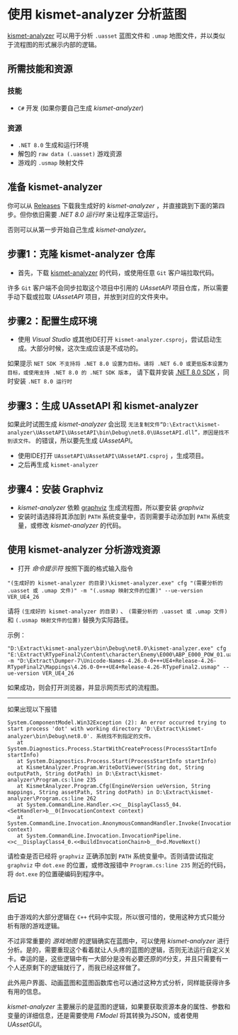# 使用 kismet-analyzer 分析蓝图
[kismet-analyzer](https://github.com/trumank/kismet-analyzer) 可以用于分析 `.uasset` 蓝图文件和 `.umap` 地图文件，并以类似于流程图的形式展示内部的逻辑。

## 所需技能和资源

### 技能
- `C#` 开发 (如果你要自己生成 *kismet-analyzer*)

### 资源
- `.NET 8.0` 生成和运行环境
- 解包的 `raw data (.uasset)` 游戏资源 
- 游戏的 `.usmap` 映射文件

## 准备 kismet-analyzer

你可以从 [Releases](https://github.com/BLACKujira/RTF2ModdingGuide/releases) 下载我生成好的 *kismet-analyzer* ，并直接跳到下面的第四步。但你依旧需要 *.NET 8.0 运行时* 来让程序正常运行。

否则可以从第一步开始自己生成 *kismet-analyzer*。

## 步骤1：克隆 kismet-analyzer 仓库

- 首先，下载 [kismet-analyzer](https://github.com/trumank/kismet-analyzer) 的代码，或使用任意 `Git` 客户端拉取代码。

许多 `Git` 客户端不会同步拉取这个项目中引用的 *UAssetAPI* 项目仓库，所以需要手动下载或拉取 *UAssetAPI* 项目，并放到对应的文件夹中。

## 步骤2：配置生成环境

- 使用 *Visual Studio* 或其他IDE打开 `kismet-analyzer.csproj`，尝试启动生成。大部分时候，这次生成应该是不成功的。

如果提示 `NET SDK 不支持将 .NET 8.0 设置为目标。请将 .NET 6.0 或更低版本设置为目标，或使用支持 .NET 8.0 的 .NET SDK 版本`， 请下载并安装 [.NET 8.0 SDK](https://dotnet.microsoft.com/zh-cn/download/visual-studio-sdks) ，同时安装 `.NET 8.0 运行时`

## 步骤3：生成 UAssetAPI 和 kismet-analyzer

如果此时试图生成 *kismet-analyzer* 会出现 `无法复制文件“D:\Extract\kismet-analyzer\UAssetAPI\UAssetAPI\bin\Debug\net8.0\UAssetAPI.dll”，原因是找不到该文件。` 的错误，所以要先生成 *UAssetAPI*。

- 使用IDE打开 `UAssetAPI\UAssetAPI\UAssetAPI.csproj` ，生成项目。
- 之后再生成 `kismet-analyzer`

## 步骤4：安装 Graphviz

- *kismet-analyzer* 依赖 [graphviz](https://graphviz.org/) 生成流程图，所以要安装 *graphviz*
- 安装时请选择将其添加到 `PATH` 系统变量中，否则需要手动添加到 `PATH` 系统变量，或修改 *kismet-analyzer* 的代码。

## 使用 kismet-analyzer 分析游戏资源

- 打开 *命令提示符* 按照下面的格式输入指令

```
"(生成好的 kismet-analyzer 的目录)\kismet-analyzer.exe" cfg "(需要分析的 .uasset 或 .umap 文件)" -m "(.usmap 映射文件的位置)" --ue-version VER_UE4_26
```

请将 `(生成好的 kismet-analyzer 的目录)` 、 `(需要分析的 .uasset 或 .umap 文件)` 和 `(.usmap 映射文件的位置)` 替换为实际路径。

示例：

```
"D:\Extract\kismet-analyzer\bin\Debug\net8.0\kismet-analyzer.exe" cfg "E:\Extract\RTypeFinal2\Content\character\Enemy\E000\ABP_E000_POW_01.uasset" -m "D:\Extract\Dumper-7\Unicode-Names-4.26.0-0+++UE4+Release-4.26-RTypeFinal2\Mappings\4.26.0-0+++UE4+Release-4.26-RTypeFinal2.usmap" --ue-version VER_UE4_26
```

如果成功，则会打开浏览器，并显示网页形式的流程图。

---

如果出现以下报错

```
System.ComponentModel.Win32Exception (2): An error occurred trying to start process 'dot' with working directory 'D:\Extract\kismet-analyzer\bin\Debug\net8.0'. 系统找不到指定的文件。
   at System.Diagnostics.Process.StartWithCreateProcess(ProcessStartInfo startInfo)
   at System.Diagnostics.Process.Start(ProcessStartInfo startInfo)
   at KismetAnalyzer.Program.WriteDotViewer(String dot, String outputPath, String dotPath) in D:\Extract\kismet-analyzer\Program.cs:line 235
   at KismetAnalyzer.Program.Cfg(EngineVersion ueVersion, String mappings, String assetPath, String dotPath) in D:\Extract\kismet-analyzer\Program.cs:line 262
   at System.CommandLine.Handler.<>c__DisplayClass5_04.<SetHandler>b__0(InvocationContext context)
   at System.CommandLine.Invocation.AnonymousCommandHandler.Invoke(InvocationContext context)
   at System.CommandLine.Invocation.InvocationPipeline.<>c__DisplayClass4_0.<<BuildInvocationChain>b__0>d.MoveNext()
```

请检查是否已经将 `graphviz` 正确添加到 `PATH` 系统变量中。否则请尝试指定 `graphviz` 中 `dot.exe` 的位置，或修改报错中 `Program.cs:line 235` 附近的代码，将 `dot.exe` 的位置硬编码到程序中。

## 后记

由于游戏的大部分逻辑在 `C++` 代码中实现，所以很可惜的，使用这种方式只能分析有限的游戏逻辑。

不过非常重要的 *游戏地图* 的逻辑确实在蓝图中，可以使用 *kismet-analyzer* 进行分析。是的，需要重现这个看着就让人头疼的蓝图的逻辑，否则无法运行自定义关卡。幸运的是，这些逻辑中有一大部分是没有必要还原的if分支，并且只需要有一个人还原剩下的逻辑就行了，而我已经这样做了。

此外用户界面、动画蓝图和蓝图函数库也可以通过这种方式分析，同样能获得许多有用的信息。

*kismet-analyzer* 主要展示的是蓝图的逻辑，如果要获取资源本身的属性、参数和变量的详细信息，还是需要使用 *FModel* 将其转换为JSON，或者使用 *UAssetGUI*。